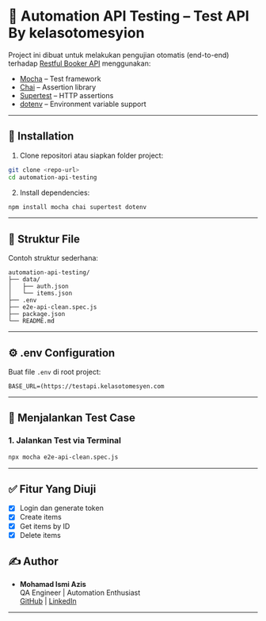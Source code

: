 # 🧪 Automation API Testing – Test API By kelasotomesyion

Project ini dibuat untuk melakukan pengujian otomatis (end-to-end) terhadap [Restful Booker API](https://testapi.kelasotomesyen.com/) menggunakan:

- [Mocha](https://mochajs.org/) – Test framework
- [Chai](https://www.chaijs.com/) – Assertion library
- [Supertest](https://github.com/visionmedia/supertest) – HTTP assertions
- [dotenv](https://www.npmjs.com/package/dotenv) – Environment variable support

---

## 🧰 Installation

1. Clone repositori atau siapkan folder project:

```bash
git clone <repo-url>
cd automation-api-testing
```

2. Install dependencies:

```bash
npm install mocha chai supertest dotenv
```

---

## 📁 Struktur File

Contoh struktur sederhana:

```
automation-api-testing/
├── data/
│   ├── auth.json
│   └── items.json
├── .env
├── e2e-api-clean.spec.js
├── package.json
└── README.md
```

---

## ⚙️ .env Configuration

Buat file `.env` di root project:

```env
BASE_URL=(https://testapi.kelasotomesyen.com
```

---

## 🧪 Menjalankan Test Case

### 1. Jalankan Test via Terminal

```bash
npx mocha e2e-api-clean.spec.js
```

---

## ✅ Fitur Yang Diuji

- [x] Login dan generate token
- [x] Create items
- [x] Get items by ID
- [x] Delete items

## ✍️ Author

- **Mohamad Ismi Azis**\
  QA Engineer | Automation Enthusiast\
  [GitHub](https://github.com/ismiazis96) | [LinkedIn](https://linkedin.com/in/ismiazis96)

---
